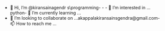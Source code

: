 - 👋 Hi, I’m @kiransainagendr
s\programming- - - 👀 I’m interested in  ...
python- 🌱 I’m currently learning ...
- 💞️ I’m looking to collaborate on ...akappalakiransainsgendra@gmail.com- 📫 How to reach me ...

<!---
kiransainagendra/kiransainagendra is a ✨ special ✨ repository because its `README.md` (this file) appears on your GitHub profile.
You can click the Preview link to take a look at your changes.
--->

